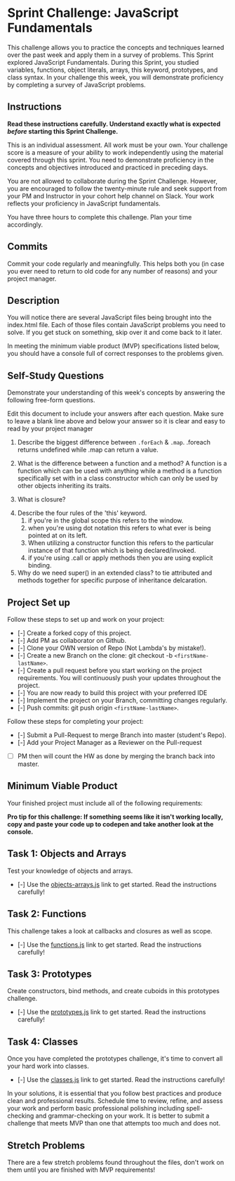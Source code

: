 # Sprint Challenge: JavaScript Fundamentals

This challenge allows you to practice the concepts and techniques learned over the past week and apply them in a survey of problems. This Sprint explored JavaScript Fundamentals. During this Sprint, you studied variables, functions, object literals, arrays, this keyword, prototypes, and class syntax. In your challenge this week, you will demonstrate proficiency by completing a survey of JavaScript problems.

## Instructions

**Read these instructions carefully. Understand exactly what is expected _before_ starting this Sprint Challenge.**

This is an individual assessment. All work must be your own. Your challenge score is a measure of your ability to work independently using the material covered through this sprint. You need to demonstrate proficiency in the concepts and objectives introduced and practiced in preceding days.

You are not allowed to collaborate during the Sprint Challenge. However, you are encouraged to follow the twenty-minute rule and seek support from your PM and Instructor in your cohort help channel on Slack. Your work reflects your proficiency in JavaScript fundamentals.

You have three hours to complete this challenge. Plan your time accordingly.

## Commits

Commit your code regularly and meaningfully. This helps both you (in case you ever need to return to old code for any number of reasons) and your project manager.

## Description

You will notice there are several JavaScript files being brought into the index.html file.  Each of those files contain JavaScript problems you need to solve.  If you get stuck on something, skip over it and come back to it later.

In meeting the minimum viable product (MVP) specifications listed below, you should have a console full of correct responses to the problems given.

## Self-Study Questions

Demonstrate your understanding of this week's concepts by answering the following free-form questions.

Edit this document to include your answers after each question. Make sure to leave a blank line above and below your answer so it is clear and easy to read by your project manager

1. Describe the biggest difference between `.forEach` & `.map`.
        .foreach returns undefined while .map can return a value.  

2. What is the difference between a function and a method?
    A function is a function which can be used with anything while a method is a function specifically set with in a class constructor which can only be used by other objects inheriting its traits. 

3. What is closure?
    <!-- closure pertains to scope of functions written and tied together. 

    function outter {
        has access here
        function inner{
            also has access here

        }

        still in scope
    } <<<
        ^  
        ^                    scope limit reached here after outter bracket is reached.  -->
<!-- outter bracket -->

4. Describe the four rules of the 'this' keyword.
    1. if you're in the global scope this refers to the window.
    2. when you're using dot notation this refers to what ever is being pointed at on its left. 
    3. When utilizing a constructor function this refers to the particular instance of that function which is being 
        declared/invoked.
    4. if you're using .call or apply methods then you are using explicit binding.
5. Why do we need super() in an extended class?
    to tie attributed and methods together for specific purpose of inheritance delcaration. 

## Project Set up

Follow these steps to set up and work on your project:

- [-] Create a forked copy of this project.
- [-] Add PM as collaborator on Github.
- [-] Clone your OWN version of Repo (Not Lambda's by mistake!).
- [-] Create a new Branch on the clone: git checkout -b `<firstName-lastName>`.
- [-] Create a pull request before you start working on the project requirements.  You will continuously push your updates throughout the project.
- [-] You are now ready to build this project with your preferred IDE
- [-] Implement the project on your Branch, committing changes regularly.
- [-] Push commits: git push origin `<firstName-lastName>`.

Follow these steps for completing your project:

- [-] Submit a Pull-Request to merge <firstName-lastName> Branch into master (student's  Repo).
- [-] Add your Project Manager as a Reviewer on the Pull-request
- [ ] PM then will count the HW as done by  merging the branch back into master.


## Minimum Viable Product

Your finished project must include all of the following requirements:

**Pro tip for this challenge: If something seems like it isn't working locally, copy and paste your code up to codepen and take another look at the console.**

## Task 1: Objects and Arrays
Test your knowledge of objects and arrays. 
* [-] Use the [objects-arrays.js](challenges/objects-arrays.js) link to get started.  Read the instructions carefully!

## Task 2: Functions
This challenge takes a look at callbacks and closures as well as scope. 
* [-] Use the [functions.js](challenges/functions.js) link to get started. Read the instructions carefully!

## Task 3: Prototypes
Create constructors, bind methods, and create cuboids in this prototypes challenge.
* [-] Use the [prototypes.js](challenges/prototypes.js) link to get started. Read the instructions carefully!

## Task 4: Classes
Once you have completed the prototypes challenge, it's time to convert all your hard work into classes.
* [-] Use the [classes.js](challenges/classes.js) link to get started. Read the instructions carefully!

In your solutions, it is essential that you follow best practices and produce clean and professional results. Schedule time to review, refine, and assess your work and perform basic professional polishing including spell-checking and grammar-checking on your work. It is better to submit a challenge that meets MVP than one that attempts too much and does not.

## Stretch Problems

There are a few stretch problems found throughout the files, don't work on them until you are finished with MVP requirements!
